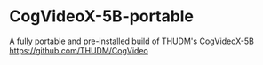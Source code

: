 # CogVideoX-5B-portable
A fully portable and pre-installed build of THUDM's CogVideoX-5B https://github.com/THUDM/CogVideo
